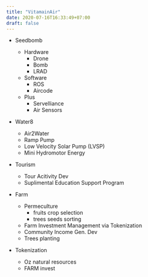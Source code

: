 ```yaml
---
title: "VitamainAir"
date: 2020-07-16T16:33:49+07:00
draft: false
---
```


+ Seedbomb 
    - Hardware
        - Drone
        - Bomb
        - LRAD
    - Software
        - ROS
        - Aircode
    - Plus
        - Servelliance
        - Air Sensors

+ Water8
    - Air2Water
    - Ramp Pump
    - Low Velocity Solar Pump (LVSP)
    - Mini Hydromotor Energy

+ Tourism
    - Tour Acitivity Dev
    - Suplimental Education Support Program 

+ Farm
    - Permeculture
        + fruits crop selection
        + trees seeds sorting 
    - Farm Investment Management via Tokenization
    - Community Income Gen. Dev
    - Trees planting

+ Tokenization
    - Oz natural resources
    - FARM invest